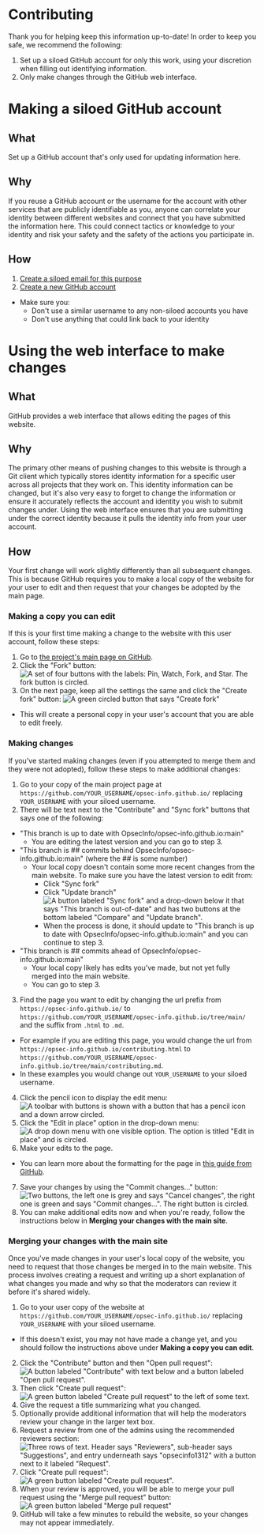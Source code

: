 # Contributing
Thank you for helping keep this information up-to-date! In order to keep you safe, we recommend the following:

1. Set up a siloed GitHub account for only this work, using your discretion when filling out identifying information.
2. Only make changes through the GitHub web interface.

# Making a siloed GitHub account
## What
Set up a GitHub account that's only used for updating information here.

## Why
If you reuse a GitHub account or the username for the account with other services that are publicly identifiable as you, anyone can correlate your identity between different websites and connect that you have submitted the information here. This could connect tactics or knowledge to your identity and risk your safety and the safety of the actions you participate in.

## How
1. [Create a siloed email for this purpose](siloed-email.html)
2. [Create a new GitHub account](https://github.com/signup)
  - Make sure you:
    - Don't use a similar username to any non-siloed accounts you have
    - Don't use anything that could link back to your identity

# Using the web interface to make changes
## What
GitHub provides a web interface that allows editing the pages of this website.

## Why
The primary other means of pushing changes to this website is through a Git client which typically stores identity information for a specific user across all projects that they work on. This identity information can be changed, but it's also very easy to forget to change the information or ensure it accurately reflects the account and identity you wish to submit changes under. Using the web interface ensures that you are submitting under the correct identity because it pulls the identity info from your user account.

## How
Your first change will work slightly differently than all subsequent changes. This is because GitHub requires you to make a local copy of the website for your user to edit and then request that your changes be adopted by the main page.

### Making a copy you can edit
If this is your first time making a change to the website with this user account, follow these steps:

1. Go to [the project's main page on GitHub](https://github.com/Opsec-Info/opsec-info.github.io/).
2. Click the "Fork" button:
![A set of four buttons with the labels: Pin, Watch, Fork, and Star. The fork button is circled.](images/contributing/fork-button.png)
3. On the next page, keep all the settings the same and click the "Create fork" button:
![A green circled button that says "Create fork"](images/contributing/create-fork-button.png)
  - This will create a personal copy in your user's account that you are able to edit freely.

### Making changes
If you've started making changes (even if you attempted to merge them and they were not adopted), follow these steps to make additional changes:

1. Go to your copy of the main project page at ```https://github.com/YOUR_USERNAME/opsec-info.github.io/``` replacing ```YOUR_USERNAME``` with your siloed username.
2. There will be text next to the "Contribute" and "Sync fork" buttons that says one of the following:
  - "This branch is up to date with OpsecInfo/opsec-info.github.io:main"
    - You are editing the latest version and you can go to step 3.
  - "This branch is ## commits behind OpsecInfo/opsec-info.github.io:main" (where the ## is some number)
    - Your local copy doesn't contain some more recent changes from the main website. To make sure you have the latest version to edit from:
      - Click "Sync fork"
      - Click "Update branch"
![A button labeled "Sync fork" and a drop-down below it that says "This branch is out-of-date" and has two buttons at the bottom labeled "Compare" and "Update branch".](images/contributing/sync-fork.png)
      - When the process is done, it should update to "This branch is up to date with OpsecInfo/opsec-info.github.io:main" and you can continue to step 3.
  - "This branch is ## commits ahead of OpsecInfo/opsec-info.github.io:main"
    - Your local copy likely has edits you've made, but not yet fully merged into the main website.
    - You can go to step 3.
3. Find the page you want to edit by changing the url prefix from ```https://opsec-info.github.io/``` to ```https://github.com/YOUR_USERNAME/opsec-info.github.io/tree/main/``` and the suffix from ```.html``` to ```.md```.
  - For example if you are editing this page, you would change the url from ```https://opsec-info.github.io/contributing.html``` to ```https://github.com/YOUR_USERNAME/opsec-info.github.io/tree/main/contributing.md```.
  - In these examples you would change out ```YOUR_USERNAME``` to your siloed username.
4. Click the pencil icon to display the edit menu:
![A toolbar with buttons is shown with a button that has a pencil icon and a down arrow circled.](images/contributing/edit-button.png)
5. Click the "Edit in place" option in the drop-down menu:
![A drop down menu with one visible option.  The option is titled "Edit in place" and is circled.](images/contributing/edit-in-place-button.png)
6. Make your edits to the page.
  - You can learn more about the formatting for the page in [this guide from GitHub](https://docs.github.com/en/get-started/writing-on-github/getting-started-with-writing-and-formatting-on-github/basic-writing-and-formatting-syntax).
7. Save your changes by using the "Commit changes..." button:
![Two buttons, the left one is grey and says "Cancel changes", the right one is green and says "Commit changes...". The right button is circled.](images/contributing/commit-changes-button.png)
8. You can make additional edits now and when you're ready, follow the instructions below in **Merging your changes with the main site**.

### Merging your changes with the main site
Once you've made changes in your user's local copy of the website, you need to request that those changes be merged in to the main website.  This process involves creating a request and writing up a short explanation of what changes you made and why so that the moderators can review it before it's shared widely.

1. Go to your user copy of the website at ```https://github.com/YOUR_USERNAME/opsec-info.github.io/``` replacing ```YOUR_USERNAME``` with your siloed username.
  - If this doesn't exist, you may not have made a change yet, and you should follow the instructions above under **Making a copy you can edit**.
2. Click the "Contribute" button and then "Open pull request":
![A button labeled "Contribute" with text below and a button labeled "Open pull request".](images/contributing/open-pull-request.png)
3. Then click "Create pull request":
![A green button labeled "Create pull request" to the left of some text.](images/contributing/compare-screen-create-pull-request.png)
4. Give the request a title summarizing what you changed.
5. Optionally provide additional information that will help the moderators review your change in the larger text box.
6. Request a review from one of the admins using the recommended reviewers section:
![Three rows of text.  Header says "Reviewers", sub-header says "Suggestions", and entry underneath says "opsecinfo1312" with a button next to it labeled "Request".](images/contributing/request-reviewers.png)
7. Click "Create pull request":
![A green button labeled "Create pull request".](images/contributing/create-pull-request.png)
8. When your review is approved, you will be able to merge your pull request using the "Merge pull request" button:
![A green button labeled "Merge pull request"](images/contributing/merge-pull-request.png)
9. GitHub will take a few minutes to rebuild the website, so your changes may not appear immediately.
